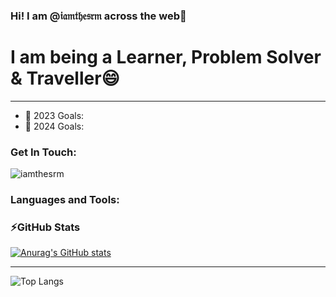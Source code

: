 ### Hi! I am @𝔦𝔞𝔪𝔱𝔥𝔢𝔰𝔯𝔪 across the web👋

### <h1>I am being a Learner, Problem Solver & Traveller😄</h1>

* * *

- 🥅 2023 Goals: 
- 🥅 2024 Goals:

### Get In Touch:
<p align="left"> <img src="https://komarev.com/ghpvc/?username=iamthesrm&label=Profile%20views&color=0e75b6&style=flat" alt="iamthesrm" /> </p>

### Languages and Tools:

### ⚡GitHub Stats
[![Anurag's GitHub stats](https://github-readme-stats.vercel.app/api?username=iamthesrm&show_icons=true&theme=nightowl)](https://github.com/iamthesrm/github-readme-stats)

* * *

![Top Langs](https://github-readme-stats.vercel.app/api/top-langs/?username=iamthesrm&layout=compact&size_weight=0.5&count_weight=0.5)



<!--
**iamthesrm/iamthesrm** is a ✨ _special_ ✨ repository because its `README.md` (this file) appears on your GitHub profile.

Here are some ideas to get you started:

- 🔭 I’m currently working on ...
- 🌱 I’m currently learning ...
- 👯 I’m looking to collaborate on ...
- 🤔 I’m looking for help with ...
- 💬 Ask me about ...
- 📫 How to reach me: ...
- 😄 Pronouns: ...
- ⚡ Fun fact: ...
-->
